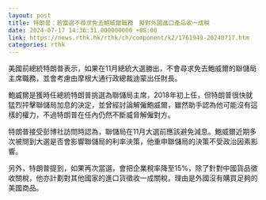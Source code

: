 ```yaml
---
layout: post
title: 特朗普：若當選不尋求免去鮑威爾職務　擬對外國進口產品收一成稅
date: 2024-07-17 14:36:31.000000000 +08:00
link: https://news.rthk.hk/rthk/ch/component/k2/1761949-20240717.htm
categories: rthk
---
```


美國前總統特朗普表示，如果在11月總統大選勝出，不會尋求免去鮑威爾的聯儲局主席職務，並會考慮由摩根大通行政總裁迪蒙出任財長。

鮑威爾是獲時任總統特朗普挑選為聯儲局主席，2018年初上任，但特朗普很快就猛烈抨擊聯儲局加息的決定，並曾經討論解僱鮑威爾，雖然助手認為他可能沒有這樣的權力，不過特朗普在任內仍然不斷威脅解僱對方。

特朗普接受彭博社訪問時認為，聯儲局在11月大選前應該避免減息。鮑威爾近期多次被問到大選是否會影響聯儲局的利率決策，他重申聯儲局的決策不受政治因素影響。

另外，特朗普提到，如果再次當選，會把企業稅率降至15%，除了針對中國貨品徵收關稅，他亦計劃對其他國家的進口貨徵收一成關稅，理由是外國沒有購買足夠的美國商品。
